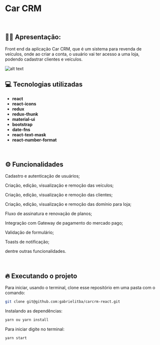 # Car CRM

&nbsp;

## 🙋‍♂ Apresentação:

Front end da aplicação Car CRM, que é um sistema para revenda de veículos, onde ao criar a conta, o usuário vai ter acesso a uma loja, podendo cadastrar clientes e veículos.

![alt text](https://i.imgur.com/0blHUCR.gif)

## 💻 Tecnologias utilizadas

- **react**
- **react-icons**
- **redux**
- **redux-thunk**
- **material-ui**
- **bootstrap**
- **date-fns**
- **react-text-mask**
- **react-number-format**

&nbsp;

## ⚙️ Funcionalidades

Cadastro e autenticação de usuários;

Criação, edição, visualização e remoção das veículos;

Criação, edição, visualização e remoção das clientes;

Criação, edição, visualização e remoção das domínio para loja;

Fluxo de assinatura e renovação de planos;

Integração com Gateway de pagamento do mercado pago;

Validação de formulário;

Toasts de notificação;

dentre outras funcionalidades.

&nbsp;

## 🔥️ Executando o projeto

Para iniciar, usando o terminal, clone esse repositório em uma pasta com o comando:

```bash
git clone git@github.com:gabrielitba/carcrm-react.git
```

Instalando as dependências:

```bash
yarn ou yarn install
```

Para iniciar digite no terminal:

```bash
yarn start
```
